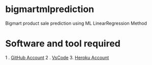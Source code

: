 # bigmartmlprediction
Bigmart product sale prediction using ML LinearRegression Method

# Software and tool required

1 . [GitHub Account](https://github.com)
2 . [VsCode](https://code.visualstudio.com)
3. [Heroku Account](https://heroku.com)
